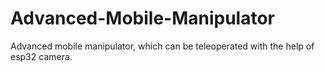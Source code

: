 # Advanced-Mobile-Manipulator
Advanced mobile manipulator, which can be teleoperated with the help of esp32 camera.

